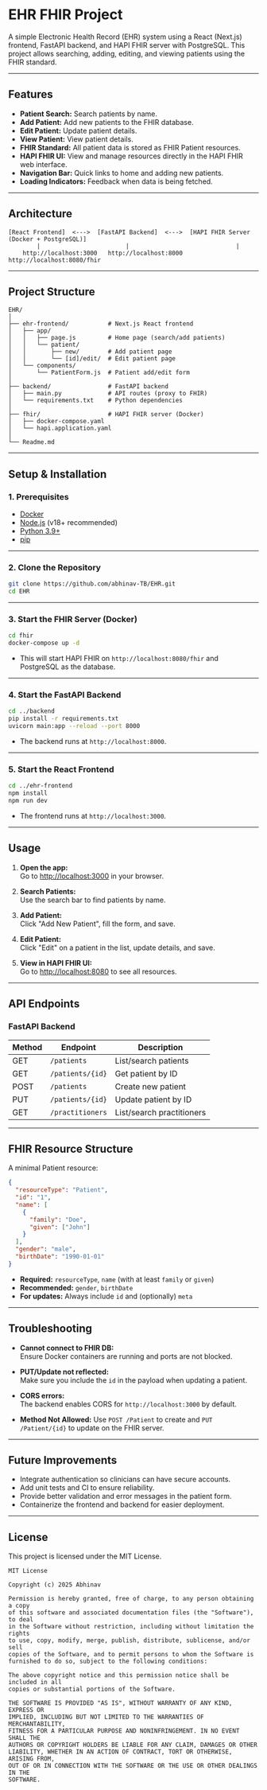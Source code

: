 # EHR FHIR Project

A simple Electronic Health Record (EHR) system using a React (Next.js) frontend, FastAPI backend, and HAPI FHIR server with PostgreSQL. This project allows searching, adding, editing, and viewing patients using the FHIR standard.

---

## Features

- **Patient Search:** Search patients by name.
- **Add Patient:** Add new patients to the FHIR database.
- **Edit Patient:** Update patient details.
- **View Patient:** View patient details.
- **FHIR Standard:** All patient data is stored as FHIR Patient resources.
- **HAPI FHIR UI:** View and manage resources directly in the HAPI FHIR web interface.
- **Navigation Bar:** Quick links to home and adding new patients.
- **Loading Indicators:** Feedback when data is being fetched.

---

## Architecture

```
[React Frontend]  <--->  [FastAPI Backend]  <--->  [HAPI FHIR Server (Docker + PostgreSQL)]
        |                        |                              |
    http://localhost:3000   http://localhost:8000         http://localhost:8080/fhir
```

---

## Project Structure

```
EHR/
│
├── ehr-frontend/           # Next.js React frontend
│   ├── app/
│   │   ├── page.js         # Home page (search/add patients)
│   │   └── patient/
│   │       ├── new/        # Add patient page
│   │       └── [id]/edit/  # Edit patient page
│   └── components/
│       └── PatientForm.js  # Patient add/edit form
│
├── backend/                # FastAPI backend
│   ├── main.py             # API routes (proxy to FHIR)
│   └── requirements.txt    # Python dependencies
│
├── fhir/                   # HAPI FHIR server (Docker)
│   ├── docker-compose.yaml
│   └── hapi.application.yaml
│
└── Readme.md
```

---

## Setup & Installation

### 1. Prerequisites

- [Docker](https://www.docker.com/)
- [Node.js](https://nodejs.org/) (v18+ recommended)
- [Python 3.9+](https://www.python.org/)
- [pip](https://pip.pypa.io/en/stable/)

---

### 2. Clone the Repository

```sh
git clone https://github.com/abhinav-TB/EHR.git
cd EHR
```

---

### 3. Start the FHIR Server (Docker)

```sh
cd fhir
docker-compose up -d
```
- This will start HAPI FHIR on `http://localhost:8080/fhir` and PostgreSQL as the database.

---

### 4. Start the FastAPI Backend

```sh
cd ../backend
pip install -r requirements.txt
uvicorn main:app --reload --port 8000
```
- The backend runs at `http://localhost:8000`.

---

### 5. Start the React Frontend

```sh
cd ../ehr-frontend
npm install
npm run dev
```
- The frontend runs at `http://localhost:3000`.

---

## Usage

1. **Open the app:**  
   Go to [http://localhost:3000](http://localhost:3000) in your browser.

2. **Search Patients:**  
   Use the search bar to find patients by name.

3. **Add Patient:**  
   Click "Add New Patient", fill the form, and save.

4. **Edit Patient:**  
   Click "Edit" on a patient in the list, update details, and save.

5. **View in HAPI FHIR UI:**  
   Go to [http://localhost:8080](http://localhost:8080) to see all resources.

---

## API Endpoints

### FastAPI Backend

| Method | Endpoint                | Description                    |
|--------|-------------------------|--------------------------------|
| GET    | `/patients`             | List/search patients           |
| GET    | `/patients/{id}`        | Get patient by ID              |
| POST   | `/patients`             | Create new patient             |
| PUT    | `/patients/{id}`        | Update patient by ID           |
| GET    | `/practitioners`        | List/search practitioners      |

---

## FHIR Resource Structure

A minimal Patient resource:

```json
{
  "resourceType": "Patient",
  "id": "1",
  "name": [
    {
      "family": "Doe",
      "given": ["John"]
    }
  ],
  "gender": "male",
  "birthDate": "1990-01-01"
}
```

- **Required:** `resourceType`, `name` (with at least `family` or `given`)
- **Recommended:** `gender`, `birthDate`
- **For updates:** Always include `id` and (optionally) `meta`

---

## Troubleshooting

- **Cannot connect to FHIR DB:**  
  Ensure Docker containers are running and ports are not blocked.

- **PUT/Update not reflected:**  
  Make sure you include the `id` in the payload when updating a patient.

- **CORS errors:**  
  The backend enables CORS for `http://localhost:3000` by default.

- **Method Not Allowed:**
  Use `POST /Patient` to create and `PUT /Patient/{id}` to update on the FHIR server.

---

## Future Improvements

- Integrate authentication so clinicians can have secure accounts.
- Add unit tests and CI to ensure reliability.
- Provide better validation and error messages in the patient form.
- Containerize the frontend and backend for easier deployment.

---

## License

This project is licensed under the MIT License.

```
MIT License

Copyright (c) 2025 Abhinav

Permission is hereby granted, free of charge, to any person obtaining a copy
of this software and associated documentation files (the "Software"), to deal
in the Software without restriction, including without limitation the rights
to use, copy, modify, merge, publish, distribute, sublicense, and/or sell
copies of the Software, and to permit persons to whom the Software is
furnished to do so, subject to the following conditions:

The above copyright notice and this permission notice shall be included in all
copies or substantial portions of the Software.

THE SOFTWARE IS PROVIDED "AS IS", WITHOUT WARRANTY OF ANY KIND, EXPRESS OR
IMPLIED, INCLUDING BUT NOT LIMITED TO THE WARRANTIES OF MERCHANTABILITY,
FITNESS FOR A PARTICULAR PURPOSE AND NONINFRINGEMENT. IN NO EVENT SHALL THE
AUTHORS OR COPYRIGHT HOLDERS BE LIABLE FOR ANY CLAIM, DAMAGES OR OTHER
LIABILITY, WHETHER IN AN ACTION OF CONTRACT, TORT OR OTHERWISE, ARISING FROM,
OUT OF OR IN CONNECTION WITH THE SOFTWARE OR THE USE OR OTHER DEALINGS IN THE
SOFTWARE.
```